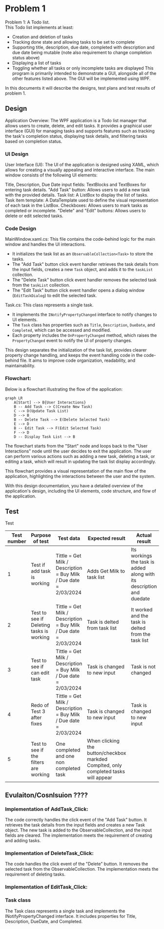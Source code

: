 # Problem 1
Problem 1: A Todo list.\
This Todo list implements at least: 
* Creation and deletion of tasks
* Tracking done state and allowing tasks to be set to complete
* Supporting title, description, due date, completed with description and due date being mutable (note also requirement to change completion status above)
* Displaying a list of tasks
* Toggling whether all tasks or only incomplete tasks are displayed
This program is primarily intended to demonstrate a GUI, alongside all of the other features listed above. The GUI will be implemented using WPF.

In this documents it will describe the designs, test plans and test results of problem 1.

## Design 
Application Overview:
The WPF application is a Todo list manager that allows users to create, delete, and edit tasks. It provides a graphical user interface (GUI) for managing tasks and supports features such as tracking the task's completion status, displaying task details, and filtering tasks based on completion status.

### UI Design
User Interface (UI):
The UI of the application is designed using XAML, which allows for creating a visually appealing and interactive interface. The main window consists of the following UI elements:

Title, Description, Due Date input fields: TextBlocks and TextBoxes for entering task details.
"Add Task" button: Allows users to add a new task with the provided details.
Task list: A ListBox to display the list of tasks.
Task item template: A DataTemplate used to define the visual representation of each task in the ListBox.
Checkboxes: Allows users to mark tasks as completed or incomplete.
"Delete" and "Edit" buttons: Allows users to delete or edit selected tasks.


### Code Design
MainWindow.xaml.cs: This file contains the code-behind logic for the main window and handles the UI interactions.
   - It initializes the task list as an `ObservableCollection<Task>` to store the tasks.
   - The "Add Task" button click event handler retrieves the task details from the input fields, creates a new `Task` object, and adds it to the `taskList` collection.
   - The "Delete Task" button click event handler removes the selected task from the `taskList` collection.
   - The "Edit Task" button click event handler opens a dialog window (`EditTaskDialog`) to edit the selected task.

Task.cs: This class represents a single task.
   - It implements the `INotifyPropertyChanged` interface to notify changes to UI elements.
   - The `Task` class has properties such as `Title`, `Description`, `DueDate`, and `Completed`, which can be accessed and modified.
   - Each property includes the `OnPropertyChanged` method, which raises the `PropertyChanged` event to notify the UI of property changes.

This design separates the initialization of the task list, provides clearer property change handling, and keeps the event handling code in the code-behind file. It aims to improve code organization, readability, and maintainability.

### Flowchart:
Below is a flowchart illustrating the flow of the application:

```mermaid
graph LR
    A[Start] --> B{User Interactions}
    B -- Add Task --> C(Create New Task)
    C --> D(Update Task List)
    D --> B
    B -- Delete Task --> E(Delete Selected Task)
    E --> D
    B -- Edit Task --> F(Edit Selected Task)
    F --> D
    D -- Display Task List --> B
```

The flowchart starts from the "Start" node and loops back to the "User Interactions" node until the user decides to exit the application. The user can perform various actions such as adding a new task, deleting a task, or editing a task, which will result in updating the task list display accordingly.

This flowchart provides a visual representation of the main flow of the application, highlighting the interactions between the user and the system.

With this design documentation, you have a detailed overview of the application's design, including the UI elements, code structure, and flow of the application.

## Test 
Test 

|  Test number | Purpose of test  | Test data  | Expected result  | Actual result  |  Comments |
|---|---|---|---|---|---|
| 1 |  Test if add task is working | Tittle = Get Milk / Description = Buy Milk / Due date = 2/03/2024 | Adds Get Milk to task list  | Its workings the task is added along with its description and duedate  |  Worked as expected |
| 2 |  Test to see if Deleting tasks is working | Tittle = Get Milk / Description = Buy Milk / Due date = 2/03/2024 | Task is delted from task list  | It worked and the task is delted from the task list |  Worked as expected |
| 3 |  Test to see if can edit task | Tittle = Get Milk / Description = Buy Milk / Due date = 2/03/2024 | Task is changed to new input  | Task is not changed  | it allows you to go to change it in the message box but it dosent change the task.  |
| 4 |  Redo of Test 3 after fixes |  Tittle = Get Milk / Description = Buy Milk / Due date = 2/03/2024 | Task is changed to new input  |  Task is changed to new input | Problem was fixed. had to add INotifyPropertyChanged to the task class to notify of any changes and update them. |
| 5 |  Test to see if the filters are working | One completed and one non completed task  | When clicking the button/checkbox markded Complted, only completed tasks will appear  |  |   |


## Evulaiton/Cosnlsuion ????

### Implementation of AddTask_Click:
The code correctly handles the click event of the "Add Task" button.
It retrieves the task details from the input fields and creates a new Task object.
The new task is added to the ObservableCollection, and the input fields are cleared.
The implementation meets the requirement of creating and adding tasks.

### Implementation of DeleteTask_Click:
The code handles the click event of the "Delete" button.
It removes the selected task from the ObservableCollection.
The implementation meets the requirement of deleting tasks.

### Implementation of EditTask_Click:

### Task class
The Task class represents a single task and implements the INotifyPropertyChanged interface.
It includes properties for Title, Description, DueDate, and Completed.
